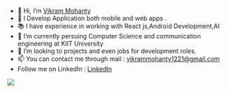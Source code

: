 - 👋 Hi, I’m [Vikram Mohanty](https://github.com/vikram-12)
- 👀 I Develop Application both mobile and web apps .
- 📚 I have experience in working with React js,Android Development,AI
- 🌱 I’m currently persuing Computer Science and communication engineering at KIIT University
- 💞️ I’m looking to projects and even jobs for development roles.
- 📫 You can contact me through mail : vikrammohanty1221@gmail.com
- Follow me on LinkedIn :
    [LinkedIn](https://www.linkedin.com/in/vikrammohanty12/)    
  
![](https://user-images.githubusercontent.com/53655438/118398410-1afb3900-b676-11eb-97f8-d719226534ce.png)

